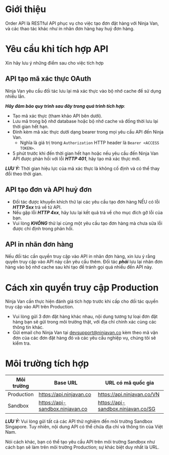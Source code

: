 # Giới thiệu

Order API là RESTful API phục vụ cho việc tạo đơn đặt hàng với Ninja Van, và các thao tác khác như in nhãn đơn hàng hay huỷ đơn hàng.

# Yêu cầu khi tích hợp API
Xin hãy lưu ý những điểm sau cho việc tích hợp

## API tạo mã xác thực OAuth
Ninja Van yêu cầu đối tác lưu lại mã xác thực vào bộ nhớ cache để sử dụng nhiều lần.

***Hãy đảm bảo quy trình sau đây trong quá trình tích hợp***:
* Tạo mã xác thực (tham khảo API bên dưới).
* Lưu mã trong bộ nhớ database hoặc bộ nhớ cache và đồng thời lưu lại thời gian hết hạn.
* Đính kèm mã xác thực dưới dạng bearer trong mọi yêu cầu API đến Ninja Van.
    * Nghĩa là giá trị trong `Authorization` HTTP header là `Bearer <ACCESS TOKEN>`.
* 5 phút trước khi đến thời gian hết hạn hoặc nếu yêu cầu đến Ninja Van API được phản hồi với lỗi ***HTTP 401***, hãy tạo mã xác thực mới.

***LƯU Ý:*** Thời gian hiệu lực của mã xác thực là không cố định và có thể thay đổi theo thời gian.

## API tạo đơn và API huỷ đơn
* Đối tác được khuyến khích thử lại các yêu cầu tạo đơn hàng NẾU có lỗi ***HTTP 5xx*** trả về từ API.
* Nếu gặp lỗi ***HTTP 4xx***, hãy lưu lại kết quả trả về cho mục đích gỡ lỗi của bạn.
* Vui lòng ***KHÔNG*** thử lại cùng một yêu cầu tạo đơn hàng mà chưa sửa lỗi được chỉ định trong phản hồi.

## API in nhãn đơn hàng
Nếu đối tác cần quyền truy cập vào API in nhãn đơn hàng, xin lưu ý rằng quyền truy cập vào API này cần yêu cầu thêm.
Đối tác ***phải*** lưu lại nhãn đơn hàng vào bộ nhớ cache sau khi tạo để tránh gọi quá nhiều đến API này.

# Cách xin quyền truy cập Production
Ninja Van cần thực hiện đánh giá tích hợp trước khi cấp cho đối tác quyền truy cập vào API trên Production.
* Vui lòng gửi 3 đơn đặt hàng khác nhau, nội dung tương tự loại đơn đặt hàng bạn sẽ gửi trong môi trường thật, với địa chỉ chính xác cùng các thông tin khác.
* Gửi email cho Ninja Van tại devsupport@ninjavan.co kèm theo mã vận đơn của các đơn đặt hàng đó và các yêu cầu nghiệp vụ, chúng tôi sẽ kiểm tra.

# Môi trường tích hợp

| Môi trường | Base URL | URL có mã quốc gia |
|-------------|----------|----------|
| Production  | https://api.ninjavan.co | https://api.ninjavan.co/VN
| Sandbox     | https://api-sandbox.ninjavan.co | https://api-sandbox.ninjavan.co/SG |

***LƯU Ý:*** Vui lòng gửi tất cả các API thử nghiệm đến môi trường Sandbox Singapore. Tuy nhiên, nội dung API có thể chứa địa chỉ và thông tin của Việt Nam.

Nói cách khác, bạn có thể tạo yêu cầu API trên môi trường Sandbox như cách bạn sẽ làm trên môi trường Production; sự khác biệt duy nhất là URL.

